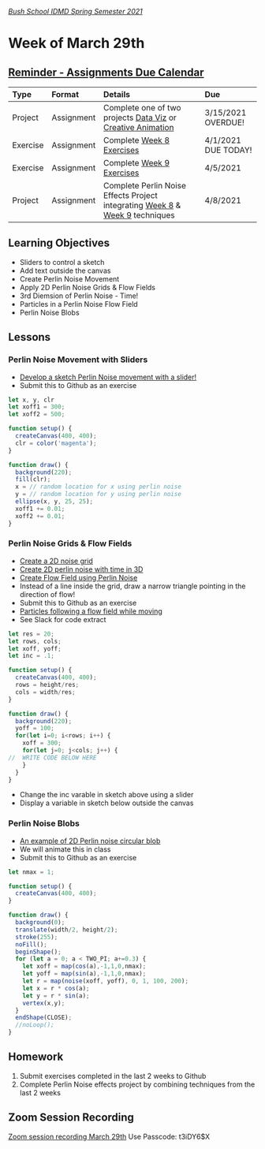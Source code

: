 [_Bush School IDMD Spring Semester 2021_](https://chandrunarayan.github.io/idmd/)

# Week of March 29th

## [Reminder - Assignments Due Calendar](https://bush.myschoolapp.com/lms-assignment/assignment-center/course/110760511/0)

| Type | Format | Details |  Due
|  :--- |  :--- |  :--- |  :---
|  Project  |  Assignment |  Complete one of two projects [Data Viz](https://chandrunarayan.github.io/idmd/lessons/week5/homework/data-visualization) or [Creative Animation](https://chandrunarayan.github.io/idmd/lessons/week5/homework/creative-animation.html) |  3/15/2021 OVERDUE!
|  Exercise  |  Assignment |  Complete [Week 8 Exercises](https://chandrunarayan.github.io/idmd/lessons/week8/) |  4/1/2021 DUE TODAY!
|  Exercise  |  Assignment |  Complete [Week 9 Exercises](https://chandrunarayan.github.io/idmd/lessons/week9/) |  4/5/2021
|  Project  |  Assignment |  Complete Perlin Noise Effects Project integrating [Week 8](https://chandrunarayan.github.io/idmd/lessons/week8/) & [Week 9](https://chandrunarayan.github.io/idmd/lessons/week9/) techniques| 4/8/2021

## Learning Objectives

* Sliders to control a sketch
* Add text outside the canvas
* Create Perlin Noise Movement
* Apply 2D Perlin Noise Grids & Flow Fields
* 3rd Diemsion of Perlin Noise - Time!
* Particles in a Perlin Noise Flow Field
* Perlin Noise Blobs

## Lessons

### Perlin Noise Movement with Sliders
* [Develop a sketch Perlin Noise movement with a slider!](https://editor.p5js.org/cnarayan/present/QydpnqtQZ)
* Submit this to Github as an exercise

```javascript
let x, y, clr
let xoff1 = 300;
let xoff2 = 500;

function setup() {
  createCanvas(400, 400);
  clr = color('magenta');
}

function draw() {
  background(220);
  fill(clr);
  x = // random location for x using perlin noise
  y = // random location for y using perlin noise
  ellipse(x, y, 25, 25);
  xoff1 += 0.01;
  xoff2 += 0.01;
}
```

### Perlin Noise Grids & Flow Fields
* [Create a 2D noise grid](https://editor.p5js.org/cnarayan/present/Fc8AufHwQ)
* [Create 2D perlin noise with time in 3D](https://editor.p5js.org/cnarayan/present/5JeDU4VDt)
* [Create Flow Field using Perlin Noise](https://editor.p5js.org/cnarayan/present/tur3F4Wct)
* Instead of a line inside the grid, draw a narrow triangle pointing in the direction of flow!
* Submit this to Github as an exercise
* [Particles following a flow field while moving](https://editor.p5js.org/cnarayan/present/wOc8Ih813)
* See Slack for code extract


```javascript
let res = 20;
let rows, cols;
let xoff, yoff;
let inc = .1;

function setup() {
  createCanvas(400, 400);
  rows = height/res;
  cols = width/res;
}

function draw() {
  background(220);
  yoff = 100;
  for(let i=0; i<rows; i++) {
    xoff = 300;
    for(let j=0; j<cols; j++) {
//  WRITE CODE BELOW HERE
    }
  }
}
```
* Change the inc varable in sketch above using a slider
* Display a variable in sketch below outside the canvas

### Perlin Noise Blobs
* [An example of 2D Perlin noise circular blob](https://editor.p5js.org/cnarayan/present/8zlPoaYqd)
* We will animate this in class
* Submit this to Github as an exercise

```javascript
let nmax = 1;

function setup() {
  createCanvas(400, 400);
}

function draw() {
  background(0);
  translate(width/2, height/2);
  stroke(255);
  noFill();
  beginShape();
  for (let a = 0; a < TWO_PI; a+=0.3) {
    let xoff = map(cos(a),-1,1,0,nmax);
    let yoff = map(sin(a),-1,1,0,nmax);
    let r = map(noise(xoff, yoff), 0, 1, 100, 200);
    let x = r * cos(a);
    let y = r * sin(a);
    vertex(x,y);
  }
  endShape(CLOSE);
  //noLoop();
}
```

## Homework
1. Submit exercises completed in the last 2 weeks to Github
1. Complete Perlin Noise effects project by combining techniques from the last 2 weeks

## Zoom Session Recording
[Zoom session recording March 29th](https://zoom.us/rec/share/kC3ncHbdbJYYNJaCbVJL5YUMijbZsydunT1e4e57UMcBG5k4Qah38aPNlvxb2RcD.dGEegCDJVchZGd7S)
Use Passcode: t3iDY6$X 


